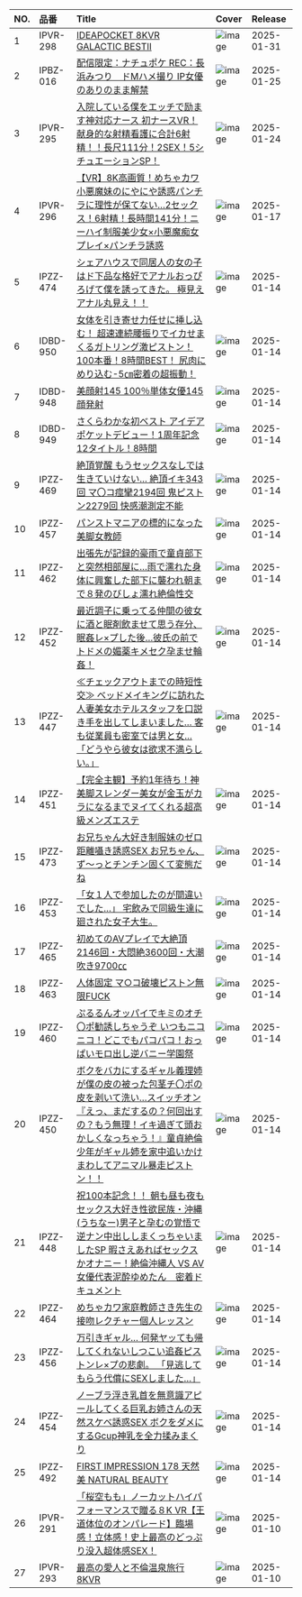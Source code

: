 |NO.|品番|Title|Cover|Release|
|:---|:---|:---|:---|:---|
1|IPVR-298|[IDEAPOCKET 8KVR GALACTIC BESTⅡ](https://www.avmoive.top/index.php/archives/13386/)|![image](https://cdn.up-timely.com/image/4/content/77514/8xBuklE8iMF9cLhYuJ57Bwt2GiRS01KeZM427ZDT.jpg)|2025-01-31
2|IPBZ-016|[配信限定：ナチュポケ REC：長浜みつり　ドMハメ撮り IP女優のありのまま解禁](https://www.avmoive.top/index.php/archives/13376/)|![image](https://cdn.up-timely.com/image/4/content/77516/WcJcAtf9p8NADZ77fMNMTqCxqPaBLBoXcdTfutUg.jpg)|2025-01-25
3|IPVR-295|[入院している僕をエッチで励ます神対応ナース 初ナースVR！献身的な射精看護に合計6射精！！長尺111分！2SEX！5シチュエーションSP！](https://www.avmoive.top/index.php/archives/13792/)|![image](https://cdn.up-timely.com/image/4/content/77515/fST9N4zpegXZQtgBA0xm8teDl2bsvMNrxp7v59ss.jpg)|2025-01-24
4|IPVR-296|[【VR】8K高画質！めちゃカワ小悪魔妹のにやにや誘惑パンチラに理性が保てない…2セックス！6射精！長時間141分！ニーハイ制服美少女×小悪魔痴女プレイ×パンチラ誘惑](https://www.avmoive.top/index.php/archives/10871/)|![image](https://cdn.up-timely.com/image/4/content/77372/qKO4eNCmwjknCh0BUyFNz9BNUzaOUamGOOAYBceA.jpg)|2025-01-17
5|IPZZ-474|[シェアハウスで同居人の女の子はド下品な格好でアナルおっぴろげて僕を誘ってきた。 極見えアナル丸見え！！](https://www.avmoive.top/index.php/archives/1430/)|![image](https://cdn.up-timely.com/image/4/content/77288/5nuFkpi1rZkioELXdrQjcFsHLAqLLWnFri4Xx0yH.jpg)|2025-01-14
6|IDBD-950|[女体を引き寄せ力任せに挿し込む！ 超速連続腰振りでイカせまくるガトリング激ピストン！100本番！8時間BEST！ 尻肉にめり込む-5㎝密着の超振動！](https://www.avmoive.top/index.php/archives/1429/)|![image](https://cdn.up-timely.com/image/4/content/77284/voj2GoDPijTvzF56Qu7QgcWQ8Vlfo9QVS5evUvus.jpg)|2025-01-14
7|IDBD-948|[美顔射145 100％単体女優145顔発射](https://www.avmoive.top/index.php/archives/1428/)|![image](https://cdn.up-timely.com/image/4/content/77271/PLsR3jHRdgBSsd2P2H9L2y5f4Scvtwln1U4wiglm.jpg)|2025-01-14
8|IDBD-949|[さくらわかな初ベスト アイデアポケットデビュー！1周年記念 12タイトル！8時間](https://www.avmoive.top/index.php/archives/11431/)|![image](https://cdn.up-timely.com/image/4/content/77285/M0rtmLbGp2yNFjI7yVg5CN5x7DrOt1dAaQUVWjGs.jpg)|2025-01-14
9|IPZZ-469|[絶頂覚醒 もうセックスなしでは生きていけない… 絶頂イキ343回 マ〇コ痙攣2194回 鬼ピストン2279回 快感潮測定不能](https://www.avmoive.top/index.php/archives/11430/)|![image](https://cdn.up-timely.com/image/4/content/77290/muLsyG0I2bXY66Qfm4O35C3BLWW4EX2nHeOEnnMI.jpg)|2025-01-14
10|IPZZ-457|[パンストマニアの標的になった美脚女教師](https://www.avmoive.top/index.php/archives/11429/)|![image](https://cdn.up-timely.com/image/4/content/77273/KNpROWJEiiJDCAAqaV0ZgIqyw9g37tMRlSLjaspo.jpg)|2025-01-14
11|IPZZ-462|[出張先が記録的豪雨で童貞部下と突然相部屋に…雨で濡れた身体に興奮した部下に襲われ朝まで８発のびしょ濡れ絶倫性交](https://www.avmoive.top/index.php/archives/11428/)|![image](https://cdn.up-timely.com/image/4/content/77282/wJ8E7fNrvI7n81nHtYPeHR2O8zUTYHNGvXE0hU0P.jpg)|2025-01-14
12|IPZZ-452|[最近調子に乗ってる仲間の彼女に酒と眠剤飲ませて思う存分、眠姦レ×プした後…彼氏の前でトドメの媚薬キメセク孕ませ輪姦！](https://www.avmoive.top/index.php/archives/11427/)|![image](https://cdn.up-timely.com/image/4/content/77278/cZF4n3EynOxzuO7sgf172PwOFdeA10YD5jAoaXqd.jpg)|2025-01-14
13|IPZZ-447|[≪チェックアウトまでの時短性交≫ ベッドメイキングに訪れた人妻美女ホテルスタッフを口説き手を出してしまいました… 客も従業員も密室では男と女…「どうやら彼女は欲求不満らしい。」](https://www.avmoive.top/index.php/archives/11426/)|![image](https://cdn.up-timely.com/image/4/content/77281/11Zw0JG08zc1n34nSEFk8xg0cfmh6zul8f8vEKp7.jpg)|2025-01-14
14|IPZZ-451|[【完全主観】予約1年待ち！神美脚スレンダー美女が金玉がカラになるまでヌイてくれる超高級メンズエステ](https://www.avmoive.top/index.php/archives/11425/)|![image](https://cdn.up-timely.com/image/4/content/77283/hpxrPWeTxsYHd6T98flvmGZuXQxsENc1VfcFvSRM.jpg)|2025-01-14
15|IPZZ-473|[お兄ちゃん大好き制服妹のゼロ距離囁き誘惑SEX お兄ちゃん、ず～っとチンチン固くて変態だね](https://www.avmoive.top/index.php/archives/11424/)|![image](https://cdn.up-timely.com/image/4/content/77275/UqgaLBUgoDXaxy0eIQmRuE43p0kxruAEedpYVV02.jpg)|2025-01-14
16|IPZZ-453|[「女１人で参加したのが間違いでした…」 宅飲みで同級生達に廻された女子大生。](https://www.avmoive.top/index.php/archives/11423/)|![image](https://cdn.up-timely.com/image/4/content/77272/vqTTxq4WexgTbl2fHIWj5gpqWaP8DqIdo6U2V7pp.jpg)|2025-01-14
17|IPZZ-465|[初めてのAVプレイで大絶頂2146回・大悶絶3600回・大潮吹き9700㏄](https://www.avmoive.top/index.php/archives/11422/)|![image](https://cdn.up-timely.com/image/4/content/77279/NagyB1L66i36Ir2CUv9nwm9XnrsGdN4XgFB46cRs.jpg)|2025-01-14
18|IPZZ-463|[人体固定 マ○コ破壊ピストン無限FUCK](https://www.avmoive.top/index.php/archives/11421/)|![image](https://cdn.up-timely.com/image/4/content/77270/9grMZu00PtHXe6qopgcEmFkbAduP0A30OTW6Cz7F.jpg)|2025-01-14
19|IPZZ-460|[ぷるるんオッパイでキミのオチ〇ポ勧誘しちゃうぞ いつもニコニコ！どこでもパコパコ！おっぱいモロ出し逆バニー学園祭](https://www.avmoive.top/index.php/archives/11420/)|![image](https://cdn.up-timely.com/image/4/content/77289/G3NWRdp0zbnK91QKcJaExE5zDh6c9E2mB4AdxxTM.jpg)|2025-01-14
20|IPZZ-450|[ボクをバカにするギャル義理姉が僕の皮の被った包茎チ〇ポの皮を剥いて洗い…スイッチオン 『えっ、まだするの？何回出すの？もう無理！イキ過ぎて頭おかしくなっちゃう！』童貞絶倫少年がギャル姉を家中追いかけまわしてアニマル暴走ピストン！！](https://www.avmoive.top/index.php/archives/11419/)|![image](https://cdn.up-timely.com/image/4/content/77277/zSnFrvFd3Agsy9wPMlGuZT8MmW3XjWeqSwJZdBxd.jpg)|2025-01-14
21|IPZZ-448|[祝100本記念！！ 朝も昼も夜もセックス大好き性欲民族・沖縄(うちなー)男子と孕むの覚悟で逆ナン中出ししまくっちゃいましたSP 暇さえあればセックスかオナニー！絶倫沖縄人 VS AV女優代表泥酔ゆめたん　密着ドキュメント](https://www.avmoive.top/index.php/archives/11418/)|![image](https://cdn.up-timely.com/image/4/content/77269/EAShtcrOyTg4sGMPIlGsloi4bjgVQGILQy9AuKG0.jpg)|2025-01-14
22|IPZZ-464|[めちゃカワ家庭教師さき先生の接吻レクチャー個人レッスン](https://www.avmoive.top/index.php/archives/11417/)|![image](https://cdn.up-timely.com/image/4/content/77268/92YndhaGmsv5OFEZ8iUrnivZ3btRS0rJ4ztRbLLz.jpg)|2025-01-14
23|IPZZ-456|[万引きギャル… 何発ヤッても帰してくれないしつこい追姦ピストンレ×プの悲劇。 「見逃してもらう代償にSEXしました…」](https://www.avmoive.top/index.php/archives/11416/)|![image](https://cdn.up-timely.com/image/4/content/77274/GZ6cbjKQ13V05y32zVnE1sNe4Z2ctShzjXV7mv54.jpg)|2025-01-14
24|IPZZ-454|[ノーブラ浮き乳首を無意識アピールしてくる巨乳お姉さんの天然スケベ誘惑SEX ボクをダメにするGcup神乳を全力揉みまくり](https://www.avmoive.top/index.php/archives/11415/)|![image](https://cdn.up-timely.com/image/4/content/77276/63eDRrsBYw6xbPAI9dXA14V9dRBI4OiJ1jmcaNpX.jpg)|2025-01-14
25|IPZZ-492|[FIRST IMPRESSION 178 天然美 NATURAL BEAUTY](https://www.avmoive.top/index.php/archives/11414/)|![image](https://cdn.up-timely.com/image/4/content/77286/6upbK1CAoSaYguOTxL2K6qFfxgRPFiF7yqRJ1hky.jpg)|2025-01-14
26|IPVR-291|[「桜空もも」ノーカットハイパフォーマンスで贈る８K VR【王道体位のオンパレード】臨場感！立体感！史上最高のどっぷり没入超体感SEX！](https://www.avmoive.top/index.php/archives/12280/)|![image](https://cdn.up-timely.com/image/4/content/77280/LAOxGR3kFiYHfGxt94BCRv0tBofnmjnAlfDzOOO4.jpg)|2025-01-10
27|IPVR-293|[最高の愛人と不倫温泉旅行8KVR](https://www.avmoive.top/index.php/archives/12279/)|![image](https://cdn.up-timely.com/image/4/content/77287/Ap0qz3Wd9yESZnEsWVw9PWTNIDc6jWHegiEzsmOA.jpg)|2025-01-10